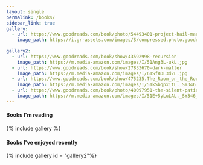 ```yaml
---
layout: single
permalink: /books/
sidebar_link: true
gallery:
  - url: https://www.goodreads.com/book/photo/54493401-project-hail-mary
    image_path: https://i.gr-assets.com/images/S/compressed.photo.goodreads.com/books/1597695864l/54493401.jpg
      
gallery2:
  - url: https://www.goodreads.com/book/show/43592998-recursion
    image_path: https://m.media-amazon.com/images/I/51Ang3L-ukL.jpg    
  - url: https://www.goodreads.com/book/show/27833670-dark-matter
    image_path: https://m.media-amazon.com/images/I/61SfBOL3d2L.jpg    
  - url: https://www.goodreads.com/book/show/475235.The_Room_on_the_Roof
    image_path: https://m.media-amazon.com/images/I/51kSbqpx1tL._SY346_.jpg
  - url: https://www.goodreads.com/book/photo/40097951-the-silent-patient
    image_path: https://m.media-amazon.com/images/I/51E+5yLuLAL._SY346_.jpg      
---
```


#### Books I'm reading
{% include gallery %}

#### Books I've enjoyed recently
{% include gallery id = "gallery2"%}
